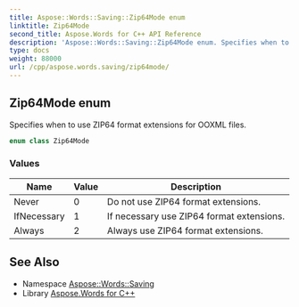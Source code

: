 ```yaml
---
title: Aspose::Words::Saving::Zip64Mode enum
linktitle: Zip64Mode
second_title: Aspose.Words for C++ API Reference
description: 'Aspose::Words::Saving::Zip64Mode enum. Specifies when to use ZIP64 format extensions for OOXML files in C++.'
type: docs
weight: 88000
url: /cpp/aspose.words.saving/zip64mode/
---
```

## Zip64Mode enum


Specifies when to use ZIP64 format extensions for OOXML files.

```cpp
enum class Zip64Mode
```

### Values

| Name | Value | Description |
| --- | --- | --- |
| Never | 0 | Do not use ZIP64 format extensions. |
| IfNecessary | 1 | If necessary use ZIP64 format extensions. |
| Always | 2 | Always use ZIP64 format extensions. |


## See Also

* Namespace [Aspose::Words::Saving](../)
* Library [Aspose.Words for C++](../../)
